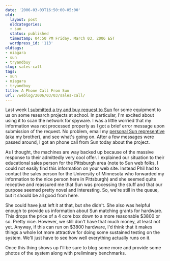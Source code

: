 ```yaml
---
date: '2006-03-03T16:50:00-05:00'
old:
  layout: post
  oldcategories:
  - sun
  status: published
  timestamp: 04:50 PM Friday, March 03, 2006 EST
  wordpress_id: '113'
oldtags:
- niagara
- sun
- tryandbuy
slug: sales-call
tags:
- sun
- niagara
- tryandbuy
title: A Phone Call From Sun
url: /weblog/2006/03/03/sales-call/
---
```


Last week [I submitted a try and buy request to Sun](/weblog/computers/sun/sun-fire-t2000.xml) for some equipment to us on some research
projects at school.  In particular, I'm excited about using it to scan the
network for spyware.  I was a little worried that my information was not
processed properly as I got a brief error message upon submission of the
request.  No problem, email my [personal Sun representive](http://blogs.sun.com/roller/page/pwags) (aka my brother), and see what's going on.
After a few messages were passed around, I got an phone call from Sun today
about the project.

As I thought, the machines are way backed up because of the massive response
to their admittedly very cool offer.  I explained our situation to their
educational sales person for the Pittsburgh area (note to Sun web folks, I
could not easily find this information on your web site.  Instead Phil had to
contact the sales person for the University of Minnesota who forwarded my
information to the nice person here in Pittsburgh) and she seemed quite
receptive and reassured me that Sun was processing the stuff and that our
purpose seemed pretty novel and interesting.  So, we're still in the queue,
but it should be all good from here.

She could have just left it at that, but she didn't.  She also was helpful
enough to provide us information about Sun matching grants for hardware.  This
drops the price of a 4 core box down to a more reasonable $3800 or so.  Pretty
nice.  However, we still don't have that much money, at least not yet.  Anyway,
if this can run on $3800 hardware, I'd think that it makes things a whole lot
more attractive for doing some sustained testing on the system.  We'll just have
to see how well everything actually runs on it.

Once this thing shows up I'll be sure to blog some more and provide some
photos of the system along with preliminary benchmarks.